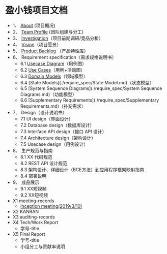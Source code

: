 # 盈小钱项目文档

- 1、 [About](docs/about.md) (项目概况) 
- 2、 [Team Profile](docs/team-profile.md) (团队组建与分工) 
- 3、 [Investigation](docs/investigation.md)（项目前期调研/竞品分析）
- 4、 [Vision](docs/vision.md)（项目愿景）
- 5、 [Product Backlog](docs/product_backlog.md) （产品特性库）
- 6、 Requirement specification（需求规格说明书）
  - 6.1 [Usecase Diagram](./require_spec/UsecaseDiagram.md)（用例图）
  - 6.2 [Use Cases](./require_spec/UseCases.md)（用例+活动图）
  - 6.3 [Domain Models](./require_spec/DomainModels.md)（领域模型）
  - 6.4 [State Models](./require_spec/State Model.md)（状态模型）
  - 6.5 [System Sequence Diagrams](./require_spec/System Sequence Diagrams.md)（功能模型）
  - 6.6 [Supplementary Requirements](./require_spec/Supplementary Requirements.md)（补充需求）
- 7、 Design（设计说明书）
  - 7.1 UI design（界面设计）
  - 7.2 Database design（数据库设计）
  - 7.3 Interface API design（接口 API 设计）
  - 7.4 Architecture design（架构设计）
  - 7.5 Usecase design（用例设计）
- 8、 生产规范与指南
  - 8.1 XX 代码规范
  - 8.2 REST API 设计规范
  - 8.3 架构设计、详细设计（BCE方法）到应用程序框架映射指南
  - 8.4 部署说明
- 9、 成品展示
  - 9.1 XX短视频
  - 9.2 XX短视频
- X1 meeting-records
  - [inception meeting(2019/3/10)](docs/InceptionMeeting.md)
- X2 KANBAN
- X3 auditing-records 
- X4 Tech/Work Report
  - 学号-title
- X5 Final Report
  - 学号-title
  - 小组分工与贡献率说明